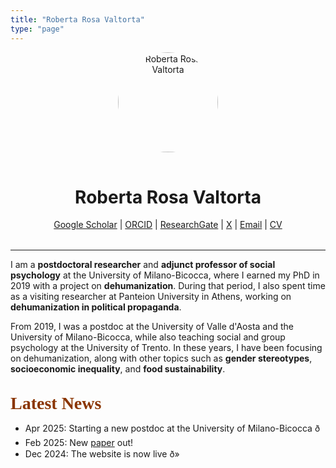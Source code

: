 ```yaml
---
title: "Roberta Rosa Valtorta"
type: "page"
---
```


<div style="text-align: center; margin-bottom: 2rem;">
  <img src="/picture.jpeg" alt="Roberta Rosa Valtorta" style="width:160px; border-radius: 50%; margin-bottom: 1rem;">
  <h1>Roberta Rosa Valtorta</h1>

  <!-- social icons -->
  <p>
    <a href="https://scholar.google.it/citations?user=Cxtkt6cAAAAJ&hl=en" target="_blank">Google Scholar</a> |
    <a href="https://orcid.org/0000-0003-0565-5463" target="_blank">ORCID</a> |
    <a href="https://www.researchgate.net/profile/Roberta-Valtorta" target="_blank">ResearchGate</a> |
    <a href="https://x.com/valtortaroberta" target="_blank">X</a> |
    <a href="mailto:roberta.valtorta@unimib.it">Email</a> |
    <a href="/cv-valtorta.pdf">CV</a>
  </p>
</div>

---

I am a **postdoctoral researcher** and **adjunct professor of social psychology** at the University of Milano-Bicocca, where I earned my PhD in 2019 with a project on **dehumanization**. During that period, I also spent time as a visiting researcher at Panteion University in Athens, working on **dehumanization in political propaganda**.
<br>

From 2019, I was a postdoc at the University of Valle d'Aosta and the University of Milano-Bicocca, while also teaching social and group psychology at the University of Trento. In these years, I have been focusing on dehumanization, along with other topics such as **gender stereotypes**, **socioeconomic inequality**, and **food sustainability**.
<br><br>


<span style="color: #8A3502; font-family: Petrona; font-size: 28px;">**Latest News**</span>
+ Apr 2025: Starting a new postdoc at the University of Milano-Bicocca ð 
+ Feb 2025: New [paper](publications/identity-and-inequality/) out! 
+ Dec 2024: The website is now live ð»

